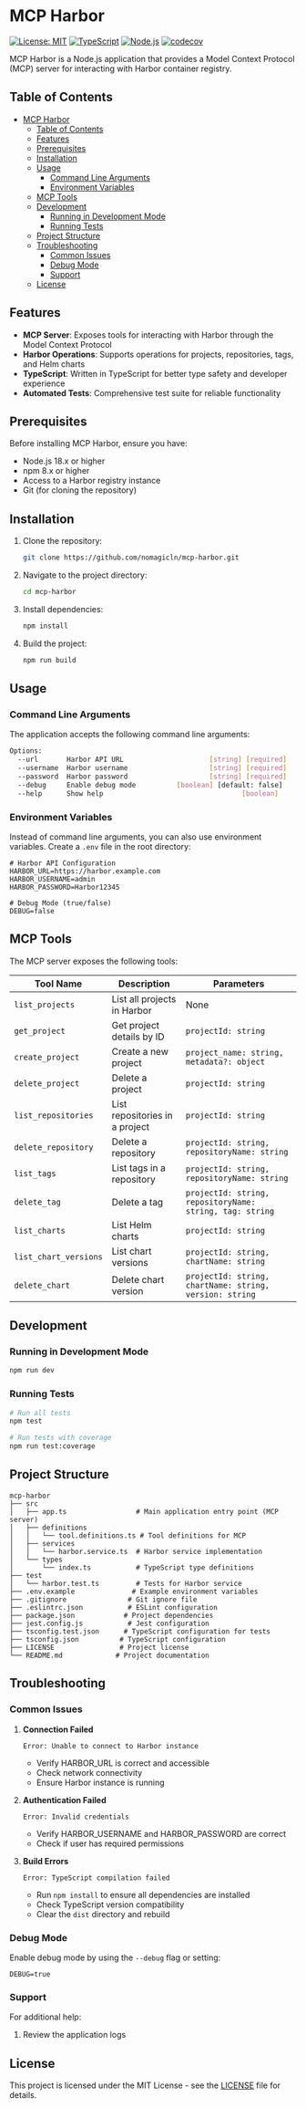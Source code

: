 # MCP Harbor

[![License: MIT](https://img.shields.io/badge/License-MIT-yellow.svg)](https://opensource.org/licenses/MIT)
[![TypeScript](https://img.shields.io/badge/TypeScript-4.9.5-blue.svg)](https://www.typescriptlang.org/)
[![Node.js](https://img.shields.io/badge/Node.js-18.x-green.svg)](https://nodejs.org/)
[![codecov](https://codecov.io/gh/nomagicln/mcp-harbor/graph/badge.svg?token=TZ95P20K6P)](https://codecov.io/gh/nomagicln/mcp-harbor)

MCP Harbor is a Node.js application that provides a Model Context Protocol (MCP) server for interacting with Harbor container registry.

## Table of Contents

- [MCP Harbor](#mcp-harbor)
  - [Table of Contents](#table-of-contents)
  - [Features](#features)
  - [Prerequisites](#prerequisites)
  - [Installation](#installation)
  - [Usage](#usage)
    - [Command Line Arguments](#command-line-arguments)
    - [Environment Variables](#environment-variables)
  - [MCP Tools](#mcp-tools)
  - [Development](#development)
    - [Running in Development Mode](#running-in-development-mode)
    - [Running Tests](#running-tests)
  - [Project Structure](#project-structure)
  - [Troubleshooting](#troubleshooting)
    - [Common Issues](#common-issues)
    - [Debug Mode](#debug-mode)
    - [Support](#support)
  - [License](#license)

## Features

- **MCP Server**: Exposes tools for interacting with Harbor through the Model Context Protocol
- **Harbor Operations**: Supports operations for projects, repositories, tags, and Helm charts
- **TypeScript**: Written in TypeScript for better type safety and developer experience
- **Automated Tests**: Comprehensive test suite for reliable functionality

## Prerequisites

Before installing MCP Harbor, ensure you have:

- Node.js 18.x or higher
- npm 8.x or higher
- Access to a Harbor registry instance
- Git (for cloning the repository)

## Installation

1. Clone the repository:

   ```bash
   git clone https://github.com/nomagicln/mcp-harbor.git
   ```

2. Navigate to the project directory:

   ```bash
   cd mcp-harbor
   ```

3. Install dependencies:

   ```bash
   npm install
   ```

4. Build the project:

   ```bash
   npm run build
   ```

## Usage

### Command Line Arguments

The application accepts the following command line arguments:

```bash
Options:
  --url       Harbor API URL                     [string] [required]
  --username  Harbor username                    [string] [required]
  --password  Harbor password                    [string] [required]
  --debug     Enable debug mode          [boolean] [default: false]
  --help      Show help                                  [boolean]
```

### Environment Variables

Instead of command line arguments, you can also use environment variables. Create a `.env` file in the root directory:

```env
# Harbor API Configuration
HARBOR_URL=https://harbor.example.com
HARBOR_USERNAME=admin
HARBOR_PASSWORD=Harbor12345

# Debug Mode (true/false)
DEBUG=false
```

## MCP Tools

The MCP server exposes the following tools:

| Tool Name | Description | Parameters |
|-----------|-------------|------------|
| `list_projects` | List all projects in Harbor | None |
| `get_project` | Get project details by ID | `projectId: string` |
| `create_project` | Create a new project | `project_name: string, metadata?: object` |
| `delete_project` | Delete a project | `projectId: string` |
| `list_repositories` | List repositories in a project | `projectId: string` |
| `delete_repository` | Delete a repository | `projectId: string, repositoryName: string` |
| `list_tags` | List tags in a repository | `projectId: string, repositoryName: string` |
| `delete_tag` | Delete a tag | `projectId: string, repositoryName: string, tag: string` |
| `list_charts` | List Helm charts | `projectId: string` |
| `list_chart_versions` | List chart versions | `projectId: string, chartName: string` |
| `delete_chart` | Delete chart version | `projectId: string, chartName: string, version: string` |

## Development

### Running in Development Mode

```bash
npm run dev
```

### Running Tests

```bash
# Run all tests
npm test

# Run tests with coverage
npm run test:coverage
```

## Project Structure

```
mcp-harbor
├── src
│   ├── app.ts                 # Main application entry point (MCP server)
│   ├── definitions
│   │   └── tool.definitions.ts # Tool definitions for MCP
│   ├── services
│   │   └── harbor.service.ts  # Harbor service implementation
│   └── types
│       └── index.ts           # TypeScript type definitions
├── test
│   └── harbor.test.ts         # Tests for Harbor service
├── .env.example              # Example environment variables
├── .gitignore               # Git ignore file
├── .eslintrc.json           # ESLint configuration
├── package.json            # Project dependencies
├── jest.config.js           # Jest configuration
├── tsconfig.test.json      # TypeScript configuration for tests
├── tsconfig.json          # TypeScript configuration
├── LICENSE                # Project license
└── README.md             # Project documentation
```

## Troubleshooting

### Common Issues

1. **Connection Failed**

    ```
    Error: Unable to connect to Harbor instance
    ```

    - Verify HARBOR_URL is correct and accessible
    - Check network connectivity
    - Ensure Harbor instance is running

2. **Authentication Failed**

    ```
    Error: Invalid credentials
    ```

    - Verify HARBOR_USERNAME and HARBOR_PASSWORD are correct
    - Check if user has required permissions

3. **Build Errors**

    ```
    Error: TypeScript compilation failed
    ```

    - Run `npm install` to ensure all dependencies are installed
    - Check TypeScript version compatibility
    - Clear the `dist` directory and rebuild

### Debug Mode

Enable debug mode by using the `--debug` flag or setting:

```env
DEBUG=true
```

### Support

For additional help:

1. Review the application logs

## License

This project is licensed under the MIT License - see the [LICENSE](LICENSE) file for details.
